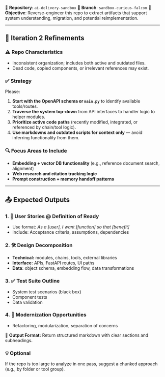 📁 **Repository**: `ai-delivery-sandbox`
🌿 **Branch**: `sandbox-curious-falcon`
🎯 **Objective**: Reverse-engineer this repo to extract artifacts that support system understanding, migration, and potential reimplementation.

---

## 🔄 Iteration 2 Refinements

### ⚠️ Repo Characteristics
- Inconsistent organization; includes both active and outdated files.
- Dead code, copied components, or irrelevant references may exist.

### ✅ Strategy
Please:
1. **Start with the OpenAPI schema or `main.py`** to identify available tools/routes.
2. **Traverse the system top-down** from API interfaces to handler logic to helper modules.
3. **Prioritize active code paths** (recently modified, integrated, or referenced by chain/tool logic).
4. **Use markdowns and outdated scripts for context only** — avoid inferring functionality from them.

### 🔍 Focus Areas to Include
- **Embedding + vector DB functionality** (e.g., reference document search, alignment)
- **Web research and citation tracking logic**
- **Prompt construction + memory handoff patterns**

---

## 📤 Expected Outputs

### 1. 🧾 User Stories @ Definition of Ready
- Use format: *As a [user], I want [function] so that [benefit]*
- Include: Acceptance criteria, assumptions, dependencies

### 2. 🛠️ Design Decomposition
- **Technical:** modules, chains, tools, external libraries
- **Interface:** APIs, FastAPI routes, UI paths
- **Data:** object schema, embedding flow, data transformations

### 3. ✅ Test Suite Outline
- System test scenarios (black box)
- Component tests
- Data validation

### 4. 🧭 Modernization Opportunities
- Refactoring, modularization, separation of concerns

📝 **Output Format:**
Return structured markdown with clear sections and subheadings.

### 💡 Optional
If the repo is too large to analyze in one pass, suggest a chunked approach (e.g., by folder or tool group).